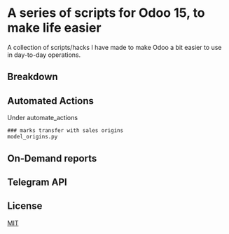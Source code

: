 # A series of scripts for Odoo 15, to make life easier

A collection of scripts/hacks I have made to make Odoo a bit easier to use in day-to-day operations.  

## Breakdown



## Automated Actions 

Under automate_actions

```
### marks transfer with sales origins
model_origins.py
```

## On-Demand reports

## Telegram API 


## License
[MIT](https://choosealicense.com/licenses/mit/)
